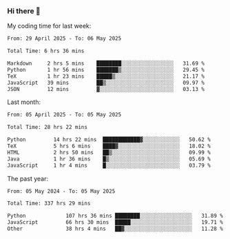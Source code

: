 ### Hi there 👋

My coding time for last week:

<!--START_SECTION:week-->

```txt
From: 29 April 2025 - To: 06 May 2025

Total Time: 6 hrs 36 mins

Markdown     2 hrs 5 mins    ████████░░░░░░░░░░░░░░░░░   31.69 %
Python       1 hr 56 mins    ███████▒░░░░░░░░░░░░░░░░░   29.45 %
TeX          1 hr 23 mins    █████▒░░░░░░░░░░░░░░░░░░░   21.17 %
JavaScript   39 mins         ██▒░░░░░░░░░░░░░░░░░░░░░░   09.97 %
JSON         12 mins         ▓░░░░░░░░░░░░░░░░░░░░░░░░   03.13 %
```

<!--END_SECTION:week-->

Last month:

<!--START_SECTION:month-->

```txt
From: 05 April 2025 - To: 05 May 2025

Total Time: 28 hrs 22 mins

Python         14 hrs 22 mins  ████████████▓░░░░░░░░░░░░   50.62 %
TeX            5 hrs 6 mins    ████▓░░░░░░░░░░░░░░░░░░░░   18.02 %
HTML           2 hrs 50 mins   ██▒░░░░░░░░░░░░░░░░░░░░░░   09.99 %
Java           1 hr 36 mins    █▒░░░░░░░░░░░░░░░░░░░░░░░   05.69 %
JavaScript     1 hr 4 mins     █░░░░░░░░░░░░░░░░░░░░░░░░   03.79 %
```

<!--END_SECTION:month-->

The past year:

<!--START_SECTION:year-->

```txt
From: 05 May 2024 - To: 05 May 2025

Total Time: 337 hrs 29 mins

Python             107 hrs 36 mins ████████░░░░░░░░░░░░░░░░░   31.89 %
JavaScript         66 hrs 30 mins  █████░░░░░░░░░░░░░░░░░░░░   19.71 %
Other              38 hrs 4 mins   ██▓░░░░░░░░░░░░░░░░░░░░░░   11.28 %
```

<!--END_SECTION:year-->
